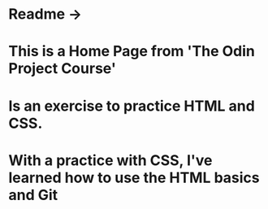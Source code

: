 #  Readme ->
# This is a Home Page from 'The Odin Project Course'
# Is an exercise to practice HTML and CSS.

# With a practice with CSS, I've learned how to use the  HTML basics and Git